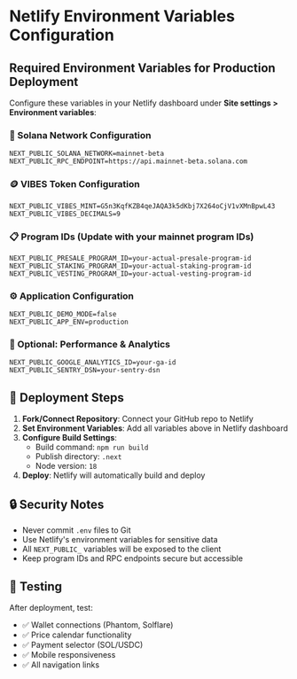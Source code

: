 # Netlify Environment Variables Configuration

## Required Environment Variables for Production Deployment

Configure these variables in your Netlify dashboard under **Site settings > Environment variables**:

### 🔗 Solana Network Configuration
```
NEXT_PUBLIC_SOLANA_NETWORK=mainnet-beta
NEXT_PUBLIC_RPC_ENDPOINT=https://api.mainnet-beta.solana.com
```

### 🪙 VIBES Token Configuration
```
NEXT_PUBLIC_VIBES_MINT=G5n3KqfKZB4qeJAQA3k5dKbj7X264oCjV1vXMnBpwL43
NEXT_PUBLIC_VIBES_DECIMALS=9
```

### 📋 Program IDs (Update with your mainnet program IDs)
```
NEXT_PUBLIC_PRESALE_PROGRAM_ID=your-actual-presale-program-id
NEXT_PUBLIC_STAKING_PROGRAM_ID=your-actual-staking-program-id
NEXT_PUBLIC_VESTING_PROGRAM_ID=your-actual-vesting-program-id
```

### ⚙️ Application Configuration
```
NEXT_PUBLIC_DEMO_MODE=false
NEXT_PUBLIC_APP_ENV=production
```

### 🔧 Optional: Performance & Analytics
```
NEXT_PUBLIC_GOOGLE_ANALYTICS_ID=your-ga-id
NEXT_PUBLIC_SENTRY_DSN=your-sentry-dsn
```

## 🚀 Deployment Steps

1. **Fork/Connect Repository**: Connect your GitHub repo to Netlify
2. **Set Environment Variables**: Add all variables above in Netlify dashboard
3. **Configure Build Settings**:
   - Build command: `npm run build`
   - Publish directory: `.next`
   - Node version: `18`
4. **Deploy**: Netlify will automatically build and deploy

## 🔒 Security Notes

- Never commit `.env` files to Git
- Use Netlify's environment variables for sensitive data
- All `NEXT_PUBLIC_` variables will be exposed to the client
- Keep program IDs and RPC endpoints secure but accessible

## 📱 Testing

After deployment, test:
- ✅ Wallet connections (Phantom, Solflare)
- ✅ Price calendar functionality
- ✅ Payment selector (SOL/USDC)
- ✅ Mobile responsiveness
- ✅ All navigation links


